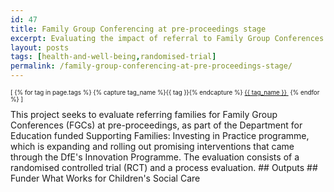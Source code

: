 ```yaml
---
id: 47
title: Family Group Conferencing at pre-proceedings stage 
excerpt: Evaluating the impact of referral to Family Group Conferences on child's care status one year later
layout: posts
tags: [health-and-well-being,randomised-trial]
permalink: /family-group-conferencing-at-pre-proceedings-stage/
---
```

<div>
  <p style="font-size:.7em;">
    [
    {% for tag in page.tags %}
      {% capture tag_name %}{{ tag }}{% endcapture %}
      <a href="/{{ tag_name }}"><nobr>{{ tag_name }}</nobr>&nbsp;</a>
    {% endfor %}
    ]
  </p>
</div>
This project seeks to evaluate referring families for Family Group Conferences (FGCs) at pre-proceedings, as part of the Department for Education funded Supporting Families: Investing in Practice programme, which is expanding and rolling out promising interventions that came through the DfE's Innovation Programme. The evaluation consists of a randomised controlled trial (RCT) and a process evaluation.
## Outputs
## Funder
What Works for Children's Social Care
